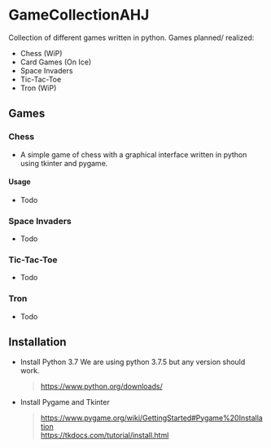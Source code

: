 # GameCollectionAHJ
Collection of different games written in python.
Games planned/ realized:  
- Chess (WiP)
- Card Games (On Ice)
- Space Invaders
- Tic-Tac-Toe
- Tron (WiP)

## Games

### Chess
- A simple game of chess with a graphical interface written in python using tkinter and pygame. 

#### Usage
- Todo

### Space Invaders
- Todo

### Tic-Tac-Toe
- Todo

### Tron
- Todo

## Installation

- Install Python 3.7 We are using python 3.7.5 but any version should work.
  > https://www.python.org/downloads/
- Install Pygame and Tkinter 
  > https://www.pygame.org/wiki/GettingStarted#Pygame%20Installation   
  > https://tkdocs.com/tutorial/install.html



